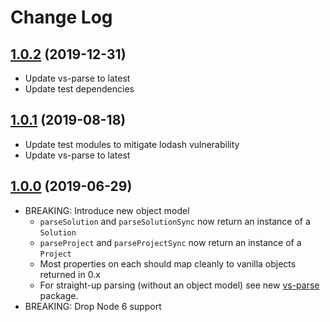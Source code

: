 # Change Log

## [1.0.2](https://github.com/stevenaw/vs-utils/compare/v1.0.1...v1.0.2) (2019-12-31)
- Update vs-parse to latest
- Update test dependencies

## [1.0.1](https://github.com/stevenaw/vs-utils/compare/v1.0.0...v1.0.1) (2019-08-18)
- Update test modules to mitigate lodash vulnerability
- Update vs-parse to latest

## [1.0.0](https://github.com/stevenaw/vs-utils/compare/v0.0.6...v1.0.0) (2019-06-29)
- BREAKING: Introduce new object model
  - `parseSolution` and `parseSolutionSync` now return an instance of a `Solution`
  - `parseProject` and `parseProjectSync` now return an instance of a `Project`
  - Most properties on each should map cleanly to vanilla objects returned in 0.x
  - For straight-up parsing (without an object model) see new [vs-parse](https://www.npmjs.com/package/vs-parse) package.
- BREAKING: Drop Node 6 support